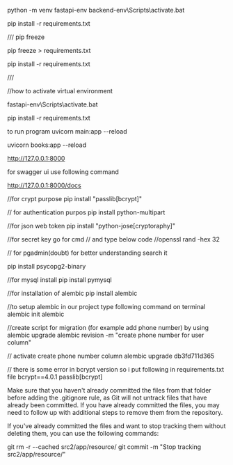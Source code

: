python -m venv fastapi-env
backend-env\Scripts\activate.bat

pip install -r requirements.txt

///
pip freeze

pip freeze > requirements.txt

pip install -r requirements.txt

///



//how to activate virtual environment

fastapi-env\Scripts\activate.bat


pip install -r requirements.txt

to run program
uvicorn main:app --reload

uvicorn books:app --reload

http://127.0.0.1:8000

for swagger ui use following command

http://127.0.0.1:8000/docs



//for crypt purpose
pip install "passlib[bcrypt]"


// for authentication purpos
pip install python-multipart

//for json web token
pip install "python-jose[cryptoraphy]"

//for secret key go for cmd 
// and type below code
//openssl rand -hex 32


// for pgadmin(doubt) for better understanding search it

pip install psycopg2-binary

//for mysql install 
pip install pymysql

//for installation of alembic
pip install alembic

//to setup alembic in our project type following command on terminal
alembic init alembic

//create script for migration (for example add phone number) by using alembic upgrade
alembic revision -m "create phone number for user column"

// activate create phone number column
alembic upgrade db3fd711d365


// there is some error in bcrypt version so i put following in requirements.txt file
bcrypt==4.0.1
passlib[bcrypt]



 Make sure that you haven't already committed the files from that folder before adding the .gitignore rule, as Git will not untrack files that have already been committed. If you have already committed the files, you may need to follow up with additional steps to remove them from the repository.

If you've already committed the files and want to stop tracking them without deleting them, you can use the following commands:

git rm -r --cached src2/app/resource/
git commit -m "Stop tracking src2/app/resource/"